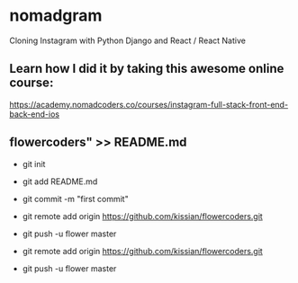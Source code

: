 # nomadgram
Cloning Instagram with Python Django and React / React Native

## Learn how I did it by taking this awesome online course:

https://academy.nomadcoders.co/courses/instagram-full-stack-front-end-back-end-ios
## flowercoders" >> README.md
- git init
- git add README.md
- git commit -m "first commit"
- git remote add origin https://github.com/kissian/flowercoders.git
- git push -u flower master

- git remote add origin https://github.com/kissian/flowercoders.git
- git push -u flower master